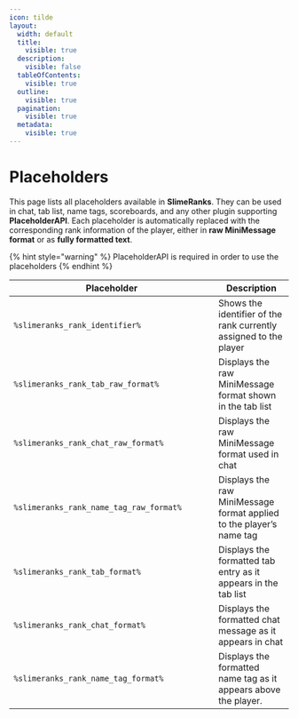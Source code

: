 ```yaml
---
icon: tilde
layout:
  width: default
  title:
    visible: true
  description:
    visible: false
  tableOfContents:
    visible: true
  outline:
    visible: true
  pagination:
    visible: true
  metadata:
    visible: true
---
```


# Placeholders

This page lists all placeholders available in **SlimeRanks**. They can be used in chat, tab list, name tags, scoreboards, and any other plugin supporting **PlaceholderAPI**. Each placeholder is automatically replaced with the corresponding rank information of the player, either in **raw MiniMessage format** or as **fully formatted text**.

{% hint style="warning" %}
PlaceholderAPI is required in order to use the placeholders
{% endhint %}

<table><thead><tr><th width="353.33331298828125">Placeholder</th><th>Description</th></tr></thead><tbody><tr><td><p></p><p><code>%slimeranks_rank_identifier%</code></p><p></p></td><td>Shows the identifier of the rank currently assigned to the player</td></tr><tr><td><code>%slimeranks_rank_tab_raw_format%</code></td><td>Displays the raw MiniMessage format shown in the tab list</td></tr><tr><td><code>%slimeranks_rank_chat_raw_format%</code></td><td>Displays the raw MiniMessage format used in chat</td></tr><tr><td><code>%slimeranks_rank_name_tag_raw_format%</code></td><td>Displays the raw MiniMessage format applied to the player’s name tag</td></tr><tr><td><code>%slimeranks_rank_tab_format%</code></td><td>Displays the formatted tab entry as it appears in the tab list</td></tr><tr><td><code>%slimeranks_rank_chat_format%</code></td><td>Displays the formatted chat message as it appears in chat</td></tr><tr><td><code>%slimeranks_rank_name_tag_format%</code></td><td>Displays the formatted name tag as it appears above the player.</td></tr></tbody></table>
